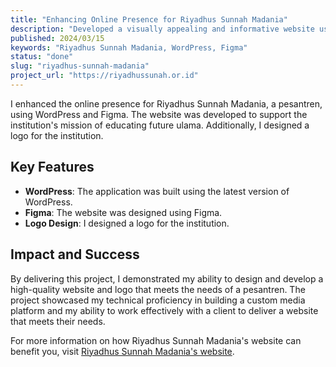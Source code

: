```yaml
---
title: "Enhancing Online Presence for Riyadhus Sunnah Madania"
description: "Developed a visually appealing and informative website using WordPress and Figma to support the institution's mission of educating future ulama. Additionally, I designed a logo for the institution."
published: 2024/03/15
keywords: "Riyadhus Sunnah Madania, WordPress, Figma"
status: "done"
slug: "riyadhus-sunnah-madania"
project_url: "https://riyadhussunah.or.id"
---
```


I enhanced the online presence for Riyadhus Sunnah Madania, a pesantren, using WordPress and Figma. The website was developed to support the institution's mission of educating future ulama. Additionally, I designed a logo for the institution.

## Key Features

-   **WordPress**: The application was built using the latest version of WordPress.
-   **Figma**: The website was designed using Figma.
-   **Logo Design**: I designed a logo for the institution.

## Impact and Success

By delivering this project, I demonstrated my ability to design and develop a high-quality website and logo that meets the needs of a pesantren. The project showcased my technical proficiency in building a custom media platform and my ability to work effectively with a client to deliver a website that meets their needs.

For more information on how Riyadhus Sunnah Madania's website can benefit you, visit [Riyadhus Sunnah Madania's website](https://riyadhussunah.or.id).
